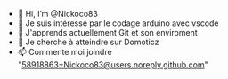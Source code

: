 - 👋 Hi, I’m @Nickoco83
- 👀 Je suis intéressé par le codage arduino avec vscode
- 🌱 J'apprends actuellement Git et son enviroment
- 💞️ Je cherche à atteindre sur Domoticz
- 📫 Commente moi joindre "58918863+Nickoco83@users.noreply.github.com"

<!---
Nickoco83/Nickoco83 is a ✨ special ✨ repository because its `README.md` (this file) appears on your GitHub profile.
You can click the Preview link to take a look at your changes.
--->
